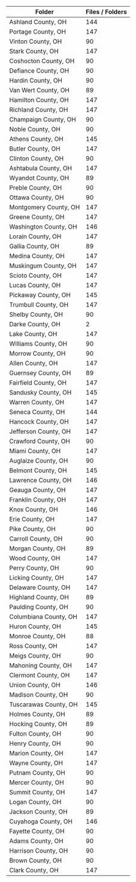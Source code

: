| Folder                |   Files / Folders |
|-----------------------|-------------------|
| Ashland County, OH    |               144 |
| Portage County, OH    |               147 |
| Vinton County, OH     |                90 |
| Stark County, OH      |               147 |
| Coshocton County, OH  |                90 |
| Defiance County, OH   |                90 |
| Hardin County, OH     |                90 |
| Van Wert County, OH   |                89 |
| Hamilton County, OH   |               147 |
| Richland County, OH   |               147 |
| Champaign County, OH  |                90 |
| Noble County, OH      |                90 |
| Athens County, OH     |               145 |
| Butler County, OH     |               147 |
| Clinton County, OH    |                90 |
| Ashtabula County, OH  |               147 |
| Wyandot County, OH    |                89 |
| Preble County, OH     |                90 |
| Ottawa County, OH     |                90 |
| Montgomery County, OH |               147 |
| Greene County, OH     |               147 |
| Washington County, OH |               146 |
| Lorain County, OH     |               147 |
| Gallia County, OH     |                89 |
| Medina County, OH     |               147 |
| Muskingum County, OH  |               147 |
| Scioto County, OH     |               147 |
| Lucas County, OH      |               147 |
| Pickaway County, OH   |               145 |
| Trumbull County, OH   |               147 |
| Shelby County, OH     |                90 |
| Darke County, OH      |                 2 |
| Lake County, OH       |               147 |
| Williams County, OH   |                90 |
| Morrow County, OH     |                90 |
| Allen County, OH      |               147 |
| Guernsey County, OH   |                89 |
| Fairfield County, OH  |               147 |
| Sandusky County, OH   |               145 |
| Warren County, OH     |               147 |
| Seneca County, OH     |               144 |
| Hancock County, OH    |               147 |
| Jefferson County, OH  |               147 |
| Crawford County, OH   |                90 |
| Miami County, OH      |               147 |
| Auglaize County, OH   |                90 |
| Belmont County, OH    |               145 |
| Lawrence County, OH   |               146 |
| Geauga County, OH     |               147 |
| Franklin County, OH   |               147 |
| Knox County, OH       |               146 |
| Erie County, OH       |               147 |
| Pike County, OH       |                90 |
| Carroll County, OH    |                90 |
| Morgan County, OH     |                89 |
| Wood County, OH       |               147 |
| Perry County, OH      |                90 |
| Licking County, OH    |               147 |
| Delaware County, OH   |               147 |
| Highland County, OH   |                89 |
| Paulding County, OH   |                90 |
| Columbiana County, OH |               147 |
| Huron County, OH      |               145 |
| Monroe County, OH     |                88 |
| Ross County, OH       |               147 |
| Meigs County, OH      |                90 |
| Mahoning County, OH   |               147 |
| Clermont County, OH   |               147 |
| Union County, OH      |               146 |
| Madison County, OH    |                90 |
| Tuscarawas County, OH |               145 |
| Holmes County, OH     |                89 |
| Hocking County, OH    |                89 |
| Fulton County, OH     |                90 |
| Henry County, OH      |                90 |
| Marion County, OH     |               147 |
| Wayne County, OH      |               147 |
| Putnam County, OH     |                90 |
| Mercer County, OH     |                90 |
| Summit County, OH     |               147 |
| Logan County, OH      |                90 |
| Jackson County, OH    |                89 |
| Cuyahoga County, OH   |               146 |
| Fayette County, OH    |                90 |
| Adams County, OH      |                90 |
| Harrison County, OH   |                90 |
| Brown County, OH      |                90 |
| Clark County, OH      |               147 |